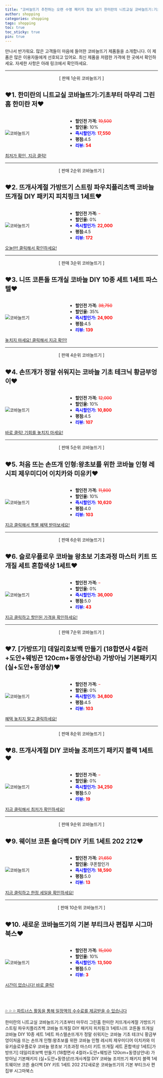 ```yaml
---
title: "코바늘뜨기 추천하는 오랜 수명 패키지 정보 보기 한미란의 니트교실 코바늘뜨기:기초부터 마무리 그린홈"
author: shopping
categories: shopping
tags: shopping
toc: true
toc_sticky: true
pin: true
---
```

만나서 반가워요. 많은 고객들이 마음에 들어한 코바늘뜨기 제품들을 소개합니다. 이 제품은 많은 이용자들에게 선호되고 있어요. 최신 제품을 저렴한 가격에 한 곳에서 확인하세요. 자세한 사항은 아래 링크에서 확인하세요.

---
<p class="toplist" style="margin: 0 auto; display: block; width: fit-content;">[ 판매 1순위 코바늘뜨기 ]</p>

<h2><strong>❤️1. 한미란의 니트교실 코바늘뜨기:기초부터 마무리 그린홈 한미란 저❤️</strong></h2>

<div style="display: flex; align-items: center;">
    <div style="flex: 0.4;">
        <img src="https://thumbnail8.coupangcdn.com/thumbnails/remote/230x230ex/image/vendor_inventory/fd8c/b083c37779f087f5f410cddcb5c619c0844203a8440eb5727e1ba8e0e607.jpg" alt="코바늘뜨기" style="max-width: 100%;">
    </div>
    <div style="flex: 0.6; margin-left: 10px;">
        <ul>
            <li><strong>할인전 가격:</strong> <del style="color: red;">19,500</del></li>
            <li><strong>할인율:</strong> 10%</li>
            <li><span style='color:blue'><strong>즉시할인가:</strong></span> <span style='color:red'><strong>17,550</strong></span></li>
            <li><strong>평점:</strong>4.5</li>
            <li><span style='color:blue'><strong>리뷰:</strong></span> <span style='color:red'><strong>54</strong></span></li>
        </ul>
    </div>
</div>
<div class="center">
    <a href="https://selin100587001.github.io?lptag=AF9450613&subid=githubio&pageKey=69344419&traceid=V0-153&itemId=232180275&vendorItemId=3566596432" class="myButton">
        최저가 확인, 지금 클릭!
    </a>
</div>


---
<p class="toplist" style="margin: 0 auto; display: block; width: fit-content;">[ 판매 2순위 코바늘뜨기 ]</p>

<h2><strong>❤️2. 뜨개사계절 가방뜨기 스트링 파우치플리츠백 코바늘 뜨개질 DIY 패키지 피치핑크 1세트❤️</strong></h2>

<div style="display: flex; align-items: center;">
    <div style="flex: 0.4;">
        <img src="https://thumbnail6.coupangcdn.com/thumbnails/remote/230x230ex/image/retail/images/2022/07/20/10/1/472bd596-a683-42ee-afd1-8a1f86bd7c41.jpg" alt="코바늘뜨기" style="max-width: 100%;">
    </div>
    <div style="flex: 0.6; margin-left: 10px;">
        <ul>
            <li><strong>할인전 가격:</strong> <del style="color: red;">-</del></li>
            <li><strong>할인율:</strong> 0%</li>
            <li><span style='color:blue'><strong>즉시할인가:</strong></span> <span style='color:red'><strong>22,000</strong></span></li>
            <li><strong>평점:</strong>4.5</li>
            <li><span style='color:blue'><strong>리뷰:</strong></span> <span style='color:red'><strong>172</strong></span></li>
        </ul>
    </div>
</div>
<div class="center">
    <a href="https://selin100587001.github.io?lptag=AF9450613&subid=githubio&pageKey=6655925699&traceid=V0-153&itemId=15266453046&vendorItemId=82487022391" class="myButton">
        오늘만! 클릭해서 확인하세요!
    </a>
</div>


---
<p class="toplist" style="margin: 0 auto; display: block; width: fit-content;">[ 판매 3순위 코바늘뜨기 ]</p>

<h2><strong>❤️3. 니뜨 코튼돌 뜨개실 코바늘 DIY 10종 세트 1세트 파스텔❤️</strong></h2>

<div style="display: flex; align-items: center;">
    <div style="flex: 0.4;">
        <img src="https://thumbnail8.coupangcdn.com/thumbnails/remote/230x230ex/image/rs_quotation_api/wuciux1x/bf45d02c43be4dacb4086172104e766d.jpg" alt="코바늘뜨기" style="max-width: 100%;">
    </div>
    <div style="flex: 0.6; margin-left: 10px;">
        <ul>
            <li><strong>할인전 가격:</strong> <del style="color: red;">38,750</del></li>
            <li><strong>할인율:</strong> 35%</li>
            <li><span style='color:blue'><strong>즉시할인가:</strong></span> <span style='color:red'><strong>24,900</strong></span></li>
            <li><strong>평점:</strong>4.5</li>
            <li><span style='color:blue'><strong>리뷰:</strong></span> <span style='color:red'><strong>139</strong></span></li>
        </ul>
    </div>
</div>
<div class="center">
    <a href="https://selin100587001.github.io?lptag=AF9450613&subid=githubio&pageKey=7181206447&traceid=V0-153&itemId=18111863231&vendorItemId=85489184386" class="myButton">
        놓치지 마세요! 클릭해서 지금 확인!
    </a>
</div>


---
<p class="toplist" style="margin: 0 auto; display: block; width: fit-content;">[ 판매 4순위 코바늘뜨기 ]</p>

<h2><strong>❤️4. 손뜨개가 정말 쉬워지는 코바늘 기초 테크닉 황금부엉이❤️</strong></h2>

<div style="display: flex; align-items: center;">
    <div style="flex: 0.4;">
        <img src="https://thumbnail10.coupangcdn.com/thumbnails/remote/230x230ex/image/vendor_inventory/cc42/2820a153cee0dd02350fc97cf36090e7ebc57f73437256cf02f577cf9cf3.jpg" alt="코바늘뜨기" style="max-width: 100%;">
    </div>
    <div style="flex: 0.6; margin-left: 10px;">
        <ul>
            <li><strong>할인전 가격:</strong> <del style="color: red;">12,000</del></li>
            <li><strong>할인율:</strong> 10%</li>
            <li><span style='color:blue'><strong>즉시할인가:</strong></span> <span style='color:red'><strong>10,800</strong></span></li>
            <li><strong>평점:</strong>4.5</li>
            <li><span style='color:blue'><strong>리뷰:</strong></span> <span style='color:red'><strong>107</strong></span></li>
        </ul>
    </div>
</div>
<div class="center">
    <a href="https://selin100587001.github.io?lptag=AF9450613&subid=githubio&pageKey=10809681&traceid=V0-153&itemId=122646536&vendorItemId=3248925726" class="myButton">
        바로 클릭! 기회를 놓치지 마세요!
    </a>
</div>


---
<p class="toplist" style="margin: 0 auto; display: block; width: fit-content;">[ 판매 5순위 코바늘뜨기 ]</p>

<h2><strong>❤️5. 처음 뜨는 손뜨개 인형:왕초보를 위한 코바늘 인형 레시피 제우미디어 이치카와 미유키❤️</strong></h2>

<div style="display: flex; align-items: center;">
    <div style="flex: 0.4;">
        <img src="https://thumbnail7.coupangcdn.com/thumbnails/remote/230x230ex/image/vendor_inventory/e5ff/f0ad9df98f7105ee7eff3ef71a72f1dd5df55971991c43c4541176f05b0d.jpg" alt="코바늘뜨기" style="max-width: 100%;">
    </div>
    <div style="flex: 0.6; margin-left: 10px;">
        <ul>
            <li><strong>할인전 가격:</strong> <del style="color: red;">11,800</del></li>
            <li><strong>할인율:</strong> 10%</li>
            <li><span style='color:blue'><strong>즉시할인가:</strong></span> <span style='color:red'><strong>10,620</strong></span></li>
            <li><strong>평점:</strong>4.0</li>
            <li><span style='color:blue'><strong>리뷰:</strong></span> <span style='color:red'><strong>103</strong></span></li>
        </ul>
    </div>
</div>
<div class="center">
    <a href="https://selin100587001.github.io?lptag=AF9450613&subid=githubio&pageKey=18825976&traceid=V0-153&itemId=75606249&vendorItemId=3126326292" class="myButton">
        지금 클릭해서 특별 혜택 받아보세요!
    </a>
</div>


---
<p class="toplist" style="margin: 0 auto; display: block; width: fit-content;">[ 판매 6순위 코바늘뜨기 ]</p>

<h2><strong>❤️6. 슬로우플로우 코바늘 왕초보 기초과정 마스터 키트 뜨개질 세트 혼합색상 1세트❤️</strong></h2>

<div style="display: flex; align-items: center;">
    <div style="flex: 0.4;">
        <img src="https://thumbnail10.coupangcdn.com/thumbnails/remote/230x230ex/image/retail/images/2022/03/07/15/1/acd23628-c88b-41f2-969c-424c0deabc16.jpg" alt="코바늘뜨기" style="max-width: 100%;">
    </div>
    <div style="flex: 0.6; margin-left: 10px;">
        <ul>
            <li><strong>할인전 가격:</strong> <del style="color: red;">-</del></li>
            <li><strong>할인율:</strong> 0%</li>
            <li><span style='color:blue'><strong>즉시할인가:</strong></span> <span style='color:red'><strong>36,000</strong></span></li>
            <li><strong>평점:</strong>5.0</li>
            <li><span style='color:blue'><strong>리뷰:</strong></span> <span style='color:red'><strong>43</strong></span></li>
        </ul>
    </div>
</div>
<div class="center">
    <a href="https://selin100587001.github.io?lptag=AF9450613&subid=githubio&pageKey=6380514075&traceid=V0-153&itemId=13553917384&vendorItemId=80807505881" class="myButton">
        지금 클릭하고 할인된 가격을 확인하세요!
    </a>
</div>


---
<p class="toplist" style="margin: 0 auto; display: block; width: fit-content;">[ 판매 7순위 코바늘뜨기 ]</p>

<h2><strong>❤️7. [가방뜨기] 데일리호보백 만들기 (18합면사 4컬러+도안+웨빙끈 120cm+동영상안내) 가방아님 기본패키지 (실+도안+동영상)❤️</strong></h2>

<div style="display: flex; align-items: center;">
    <div style="flex: 0.4;">
        <img src="https://thumbnail6.coupangcdn.com/thumbnails/remote/230x230ex/image/vendor_inventory/1750/680d2671b6614a05c1965e579db43afeb3c33bc1d4a85428f80399562b11.jpeg" alt="코바늘뜨기" style="max-width: 100%;">
    </div>
    <div style="flex: 0.6; margin-left: 10px;">
        <ul>
            <li><strong>할인전 가격:</strong> <del style="color: red;">-</del></li>
            <li><strong>할인율:</strong> 0%</li>
            <li><span style='color:blue'><strong>즉시할인가:</strong></span> <span style='color:red'><strong>34,800</strong></span></li>
            <li><strong>평점:</strong>4.5</li>
            <li><span style='color:blue'><strong>리뷰:</strong></span> <span style='color:red'><strong>103</strong></span></li>
        </ul>
    </div>
</div>
<div class="center">
    <a href="https://selin100587001.github.io?lptag=AF9450613&subid=githubio&pageKey=7193390997&traceid=V0-153&itemId=18167191869&vendorItemId=73170588165" class="myButton">
        혜택 놓치지 말고 클릭하세요!
    </a>
</div>


---
<p class="toplist" style="margin: 0 auto; display: block; width: fit-content;">[ 판매 8순위 코바늘뜨기 ]</p>

<h2><strong>❤️8. 뜨개사계절 DIY 코바늘 조끼뜨기 패키지 블랙 1세트❤️</strong></h2>

<div style="display: flex; align-items: center;">
    <div style="flex: 0.4;">
        <img src="https://thumbnail10.coupangcdn.com/thumbnails/remote/230x230ex/image/retail/images/2022/07/21/10/2/2a726c21-64e6-4943-b73c-f750b32447e3.jpg" alt="코바늘뜨기" style="max-width: 100%;">
    </div>
    <div style="flex: 0.6; margin-left: 10px;">
        <ul>
            <li><strong>할인전 가격:</strong> <del style="color: red;">-</del></li>
            <li><strong>할인율:</strong> 0%</li>
            <li><span style='color:blue'><strong>즉시할인가:</strong></span> <span style='color:red'><strong>34,250</strong></span></li>
            <li><strong>평점:</strong>5.0</li>
            <li><span style='color:blue'><strong>리뷰:</strong></span> <span style='color:red'><strong>19</strong></span></li>
        </ul>
    </div>
</div>
<div class="center">
    <a href="https://selin100587001.github.io?lptag=AF9450613&subid=githubio&pageKey=6658727113&traceid=V0-153&itemId=15279700807&vendorItemId=82500196402" class="myButton">
        지금 클릭해서 최저가 확인하세요!
    </a>
</div>


---
<p class="toplist" style="margin: 0 auto; display: block; width: fit-content;">[ 판매 9순위 코바늘뜨기 ]</p>

<h2><strong>❤️9. 웨이브 코튼 숄더백 DIY 키트 1세트 202 212❤️</strong></h2>

<div style="display: flex; align-items: center;">
    <div style="flex: 0.4;">
        <img src="https://thumbnail9.coupangcdn.com/thumbnails/remote/230x230ex/image/rs_quotation_api/yxr9wcbx/932d4f6fc611499ca191863862925de2.JPG" alt="코바늘뜨기" style="max-width: 100%;">
    </div>
    <div style="flex: 0.6; margin-left: 10px;">
        <ul>
            <li><strong>할인전 가격:</strong> <del style="color: red;">21,650</del></li>
            <li><strong>할인율:</strong> 쿠폰할인가</li>
            <li><span style='color:blue'><strong>즉시할인가:</strong></span> <span style='color:red'><strong>18,590</strong></span></li>
            <li><strong>평점:</strong>5.0</li>
            <li><span style='color:blue'><strong>리뷰:</strong></span> <span style='color:red'><strong>13</strong></span></li>
        </ul>
    </div>
</div>
<div class="center">
    <a href="https://selin100587001.github.io?lptag=AF9450613&subid=githubio&pageKey=5499254052&traceid=V0-153&itemId=8538867659&vendorItemId=75826270663" class="myButton">
        지금 클릭하고 한정 세일을 확인하세요!
    </a>
</div>


---
<p class="toplist" style="margin: 0 auto; display: block; width: fit-content;">[ 판매 10순위 코바늘뜨기 ]</p>

<h2><strong>❤️10. 새로운 코바늘뜨기의 기본 부티크사 편집부 시그마북스❤️</strong></h2>

<div style="display: flex; align-items: center;">
    <div style="flex: 0.4;">
        <img src="https://thumbnail10.coupangcdn.com/thumbnails/remote/230x230ex/image/retail-product-api/A00077021/226249931/243539981/main/9791168620971_L.jpg" alt="코바늘뜨기" style="max-width: 100%;">
    </div>
    <div style="flex: 0.6; margin-left: 10px;">
        <ul>
            <li><strong>할인전 가격:</strong> <del style="color: red;">15,000</del></li>
            <li><strong>할인율:</strong> 10%</li>
            <li><span style='color:blue'><strong>즉시할인가:</strong></span> <span style='color:red'><strong>13,500</strong></span></li>
            <li><strong>평점:</strong>5.0</li>
            <li><span style='color:blue'><strong>리뷰:</strong></span> <span style='color:red'><strong>3</strong></span></li>
        </ul>
    </div>
</div>
<div class="center">
    <a href="https://selin100587001.github.io?lptag=AF9450613&subid=githubio&pageKey=7025077099&traceid=V0-153&itemId=17317193725&vendorItemId=88353101597" class="myButton">
        시간이 없습니다! 바로 클릭!
    </a>
</div>

<br><br><br>[💦 💦 💦 파트너스 활동을 통해 일정액의 수수료를 제공받을 수 있습니다](https://link.coupang.com/a/bcpT2c)<br><br>한미란의 니트교실 코바늘뜨기:기초부터 마무리 그린홈 한미란 저뜨개사계절 가방뜨기 스트링 파우치플리츠백 코바늘 뜨개질 DIY 패키지 피치핑크 1세트니뜨 코튼돌 뜨개실 코바늘 DIY 10종 세트 1세트 파스텔손뜨개가 정말 쉬워지는 코바늘 기초 테크닉 황금부엉이처음 뜨는 손뜨개 인형:왕초보를 위한 코바늘 인형 레시피 제우미디어 이치카와 미유키슬로우플로우 코바늘 왕초보 기초과정 마스터 키트 뜨개질 세트 혼합색상 1세트[가방뜨기] 데일리호보백 만들기 (18합면사 4컬러+도안+웨빙끈 120cm+동영상안내) 가방아님 기본패키지 (실+도안+동영상)뜨개사계절 DIY 코바늘 조끼뜨기 패키지 블랙 1세트웨이브 코튼 숄더백 DIY 키트 1세트 202 212새로운 코바늘뜨기의 기본 부티크사 편집부 시그마북스